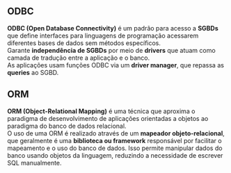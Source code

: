 ## ODBC

**ODBC (Open Database Connectivity)** é um padrão para acesso a **SGBDs** que define interfaces para linguagens de programação acessarem diferentes bases de dados sem métodos específicos.  
Garante **independência de SGBDs** por meio de **drivers** que atuam como camada de tradução entre a aplicação e o banco.  
As aplicações usam funções ODBC via um **driver manager**, que repassa as **queries** ao SGBD.

## ORM

**ORM (Object-Relational Mapping)** é uma técnica que aproxima o paradigma de desenvolvimento de aplicações orientadas a objetos ao paradigma do banco de dados relacional.  
O uso de uma ORM é realizado através de um **mapeador objeto-relacional**, que geralmente é uma **biblioteca ou framework** responsável por facilitar o mapeamento e o uso do banco de dados.
Isso permite manipular dados do banco usando objetos da linguagem, reduzindo a necessidade de escrever SQL manualmente.